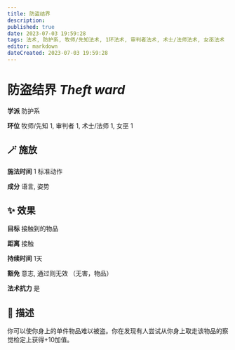 ```yaml
---
title: 防盗结界
description: 
published: true
date: 2023-07-03 19:59:28
tags: 法术, 防护系, 牧师/先知法术, 1环法术, 审判者法术, 术士/法师法术, 女巫法术
editor: markdown
dateCreated: 2023-07-03 19:59:28
---
```


# **防盗结界** *Theft ward*

**学派** 防护系 

**环位** 牧师/先知 1, 审判者 1, 术士/法师 1, 女巫 1

## 🪄 施放

**施法时间** 1 标准动作

**成分** 语言, 姿势

## ✨ 效果 

**目标** 接触到的物品 

**距离** 接触  

**持续时间** 1天 

**豁免** 意志, 通过则无效 （无害，物品）

**法术抗力** 是

## 📖 描述

你可以使你身上的单件物品难以被盗。你在发现有人尝试从你身上取走该物品的察觉检定上获得+10加值。
    
